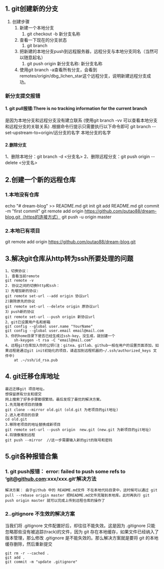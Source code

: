 ## 1.	git创建新的分支
1.	创建步骤
	1.	新建一个本地分支
		1.	git checkout -b 新分支名称
	2.	查看一下现在的分支状态
		1.	git branch
	3.	把新建的本地分支push到远程服务器，远程分支与本地分支同名（当然可以随意起名）
		1.	git push origin 新分支名称: 新分支名称
	4.	使用git branch -a查看所有分支，会看到remotes/origin/dbg_lichen_star这个远程分支，说明新建远程分支成功。

### 新分支提交报错
#### 1. git pull报错:There is no tracking information for the current branch
是因为本地分支和远程分支没有建立联系 (使用git branch -vv 可以查看本地分支和远程分支的关联关系) .根据命令行提示只需要执行以下命令即可
git branch --set-upstream-to=origin/远分支的名字  本地分支的名字	
#### 2.删除分支
1、删除本地分：git branch -d <分支名>
2、删除远程分支：git push origin --delete <分支名>

## 2.创建一个新的远程仓库
### 1.本地没有仓库
echo "# dream-blog" >> README.md
git init
git add README.md
git commit -m "first commit"
git remote add origin https://github.com/putao88/dream-blog.git（https的连接方式）
git push -u origin master
                	
### 2.本地已有项目
git remote add origin https://github.com/putao88/dream-blog.git

## 3.解决git仓库从http转为ssh所要处理的问题
	1、切换协议：
	1. 查看当前remote
	git remote -v
	2. 协议之间的切换http和ssh：
	1）先增加新的协议:
	git remote set-url --add origin 协议url 
	2)删除原先的协议
	git remote set-url --delete origin 原协议url
	3）push新的协议
	git remote set-url --push origin 新协议url
	2、git已设置用户名和邮箱
	git config --global user.name "YourName"
	git config --global user.email email@mail.com
	3、你的home目录下是否已经生成过ssh-key，没生成，就创建一个
		sh-keygen -t rsa -C "email@mail.com"
	4、远程git仓库加入你的公钥(注：gitea、gitlab、github一般在用户的设置页面添加，如果远程是通过git init初始化的项目，请追加到远程机器的~/.ssh/authorized_keys 文件中)
		at .~/ssh/id_rsa.pub
## 4. git迁移仓库地址
	最近迁移git 项目地址。
	想保留原有分支和提交
	网上搜索了好多步骤都很繁琐。最后发现了最优的解决方案。
	1.先克隆老项目的镜像
	git clone --mirror old.git (old.git 为老项目的git地址)
	2.进入老项目的目录
	cd old.git
	3.移除老项目的地址替换成新项目
	git remote set-url --push origin  new.git (new.git 为新项目的git地址)
	4.将镜像推到远程
	git push --mirror  //这一步需要输入新的git的账号和密码

## 5.git各种报错合集
### 1. git push报错： error: failed to push some refs to ‘git@github.com:xxx/xxx.git‘解决方法
	解决方案： 由于github 中的 README.md文件 不在本地代码目录中，这时候可以通过 git pull --rebase origin master 把README.md文件克隆到本地库。此时再执行 git push origin master 就可以完成上传到远程仓库的操作了
	
### 2..gitignore 不生效的解决方案
当我们将 .gitignore 文件配置好后，却往往不能失效。这是因为 .gitignore 只能忽略那些没有被追踪(track)的文件，因为 git 存在本地缓存，如果文件已经纳入了版本管理，那么修改 .gitignore 是不能失效的。那么解决方案就是要将 git 的本地缓存删除，然后重新提交

	git rm -r --cached .
	git add .
	git commit -m "update .gitignore"



